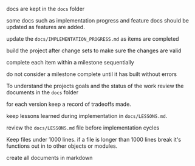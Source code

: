 docs are kept in the `docs` folder

some docs such as implementation progress and feature docs should be updated as features are added.

update the `docs/IMPLEMENTATION_PROGRESS.md` as items are completed

build the project after change sets to make sure the changes are valid

complete each item within a milestone sequentially 

do not consider a milestone complete until it has built without errors

To understand the projects goals and the status of the work review the documents in the `docs` folder

for each version keep a record of tradeoffs made.

keep lessons learned during implementation in `docs/LESSONS.md`.

review the `docs/LESSONS.md` file before implementation cycles

Keep files under 1000 lines. if a file is longer than 1000 lines break it's functions out in to other objects or modules.

create all documents in markdown

